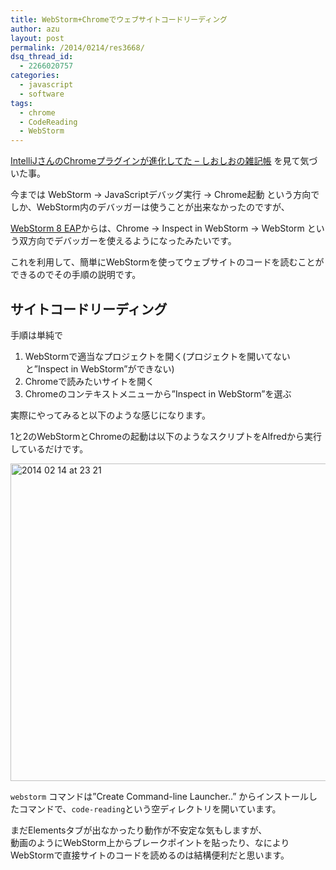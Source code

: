 ```yaml
---
title: WebStorm+Chromeでウェブサイトコードリーディング
author: azu
layout: post
permalink: /2014/0214/res3668/
dsq_thread_id:
  - 2266020757
categories:
  - javascript
  - software
tags:
  - chrome
  - CodeReading
  - WebStorm
---
```

[IntelliJさんのChromeプラグインが進化してた &#8211; しおしおの雑記帳][1] を見て気づいた事。

今までは WebStorm -> JavaScriptデバッグ実行 -> Chrome起動 という方向でしか、WebStorm内のデバッガーは使うことが出来なかったのですが、

[WebStorm 8 EAP][2]からは、Chrome -> Inspect in WebStorm -> WebStorm という双方向でデバッガーを使えるようになったみたいです。

これを利用して、簡単にWebStormを使ってウェブサイトのコードを読むことができるのでその手順の説明です。

## サイトコードリーディング

手順は単純で

1.  WebStormで適当なプロジェクトを開く(プロジェクトを開いてないと&#8221;Inspect in WebStorm&#8221;ができない)
2.  Chromeで読みたいサイトを開く
3.  Chromeのコンテキストメニューから&#8221;Inspect in WebStorm&#8221;を選ぶ

実際にやってみると以下のような感じになります。





1と2のWebStormとChromeの起動は以下のようなスクリプトをAlfredから実行しているだけです。



<img src="http://efcl.info/wp-content/uploads/2014/02/2014-02-14-at-23.21.png" alt="2014 02 14 at 23 21" title="2014-02-14 at 23.21.png" border="0" width="600" height="508" />

`webstorm` コマンドは&#8221;Create Command-line Launcher..&#8221; からインストールしたコマンドで、`code-reading`という空ディレクトリを開いています。

まだElementsタブが出なかったり動作が不安定な気もしますが、  
動画のようにWebStorm上からブレークポイントを貼ったり、なによりWebStormで直接サイトのコードを読めるのは結構便利だと思います。

 [1]: http://siosio.hatenablog.com/entry/2014/02/14/132138 "IntelliJさんのChromeプラグインが進化してた - しおしおの雑記帳"
 [2]: http://blog.jetbrains.com/webstorm/2014/01/webstorm-8-eap/ "WebStorm 8 EAP"